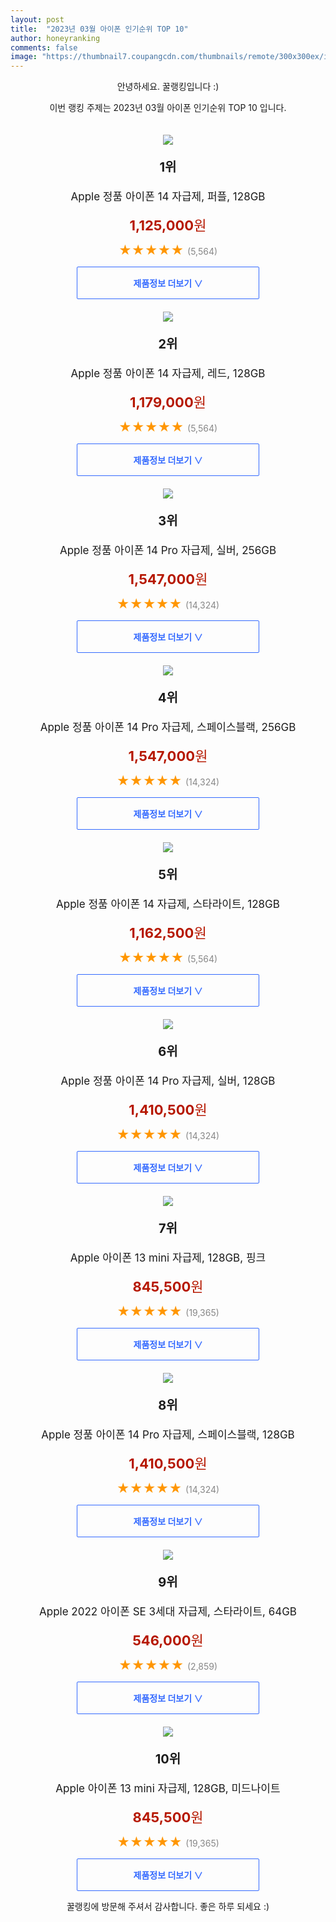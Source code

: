 ```yaml
---
layout: post
title:  "2023년 03월 아이폰 인기순위 TOP 10"
author: honeyranking
comments: false
image: "https://thumbnail7.coupangcdn.com/thumbnails/remote/300x300ex/image/retail/images/2022/09/21/15/6/d39d5f95-018e-421e-b951-00028fe9eefe.jpg"
---
```

<p style="text-align: center;">안녕하세요. 꿀랭킹입니다 :)</p>
<p style="text-align: center;">이번 랭킹 주제는 2023년 03월 아이폰 인기순위 TOP 10 입니다.</p><center><img src="https://thumbnail7.coupangcdn.com/thumbnails/remote/300x300ex/image/retail/images/2022/09/21/15/6/d39d5f95-018e-421e-b951-00028fe9eefe.jpg" style="margin-top:20px" /></center><p style="text-align: center; font-size: 20px"><b>1위</b></p><p style="text-align: center; font-size: 17px">Apple 정품 아이폰 14 자급제, 퍼플, 128GB</p><p style="text-align: center;"><span style="color: #b61800; font-size: 22px;"><b>1,125,000</b>원</span></p><p style="text-align: center;"><span style="color: #ff9600; font-size: 20px;">★★★★★ </span><span style="color: #878787;">(5,564)</span></p><center><a href="https://link.coupang.com/a/SrWkq"><div style="font-size: 14px; display: inline-block; padding: 15px 90px; color: #346aff; border-radius: 2px; border: 1px solid #346aff; cursor: pointer;"><b>제품정보 더보기 &or;</b></div></a></center><center><img src="https://thumbnail7.coupangcdn.com/thumbnails/remote/300x300ex/image/retail/images/2022/09/21/15/6/cdd1af9f-02f5-4124-be8a-bed9a127424e.jpg" style="margin-top:20px" /></center><p style="text-align: center; font-size: 20px"><b>2위</b></p><p style="text-align: center; font-size: 17px">Apple 정품 아이폰 14 자급제, 레드, 128GB</p><p style="text-align: center;"><span style="color: #b61800; font-size: 22px;"><b>1,179,000</b>원</span></p><p style="text-align: center;"><span style="color: #ff9600; font-size: 20px;">★★★★★ </span><span style="color: #878787;">(5,564)</span></p><center><a href="https://link.coupang.com/a/SrWkr"><div style="font-size: 14px; display: inline-block; padding: 15px 90px; color: #346aff; border-radius: 2px; border: 1px solid #346aff; cursor: pointer;"><b>제품정보 더보기 &or;</b></div></a></center><center><img src="https://thumbnail7.coupangcdn.com/thumbnails/remote/300x300ex/image/retail/images/2022/09/21/15/6/096a83a5-ea32-49a8-970c-cd7b1d5bc84f.jpg" style="margin-top:20px" /></center><p style="text-align: center; font-size: 20px"><b>3위</b></p><p style="text-align: center; font-size: 17px">Apple 정품 아이폰 14 Pro 자급제, 실버, 256GB</p><p style="text-align: center;"><span style="color: #b61800; font-size: 22px;"><b>1,547,000</b>원</span></p><p style="text-align: center;"><span style="color: #ff9600; font-size: 20px;">★★★★★ </span><span style="color: #878787;">(14,324)</span></p><center><a href="https://link.coupang.com/a/SrWks"><div style="font-size: 14px; display: inline-block; padding: 15px 90px; color: #346aff; border-radius: 2px; border: 1px solid #346aff; cursor: pointer;"><b>제품정보 더보기 &or;</b></div></a></center><center><img src="https://thumbnail8.coupangcdn.com/thumbnails/remote/300x300ex/image/retail/images/2022/09/21/15/4/b5e60a58-8e7a-4f77-a4a7-47c119f828d4.jpg" style="margin-top:20px" /></center><p style="text-align: center; font-size: 20px"><b>4위</b></p><p style="text-align: center; font-size: 17px">Apple 정품 아이폰 14 Pro 자급제, 스페이스블랙, 256GB</p><p style="text-align: center;"><span style="color: #b61800; font-size: 22px;"><b>1,547,000</b>원</span></p><p style="text-align: center;"><span style="color: #ff9600; font-size: 20px;">★★★★★ </span><span style="color: #878787;">(14,324)</span></p><center><a href="https://link.coupang.com/a/SrWku"><div style="font-size: 14px; display: inline-block; padding: 15px 90px; color: #346aff; border-radius: 2px; border: 1px solid #346aff; cursor: pointer;"><b>제품정보 더보기 &or;</b></div></a></center><center><img src="https://thumbnail9.coupangcdn.com/thumbnails/remote/300x300ex/image/retail/images/2022/09/21/15/9/dbc3fc60-268d-4df2-b385-3a36d5960b52.jpg" style="margin-top:20px" /></center><p style="text-align: center; font-size: 20px"><b>5위</b></p><p style="text-align: center; font-size: 17px">Apple 정품 아이폰 14 자급제, 스타라이트, 128GB</p><p style="text-align: center;"><span style="color: #b61800; font-size: 22px;"><b>1,162,500</b>원</span></p><p style="text-align: center;"><span style="color: #ff9600; font-size: 20px;">★★★★★ </span><span style="color: #878787;">(5,564)</span></p><center><a href="https://link.coupang.com/a/SrWkv"><div style="font-size: 14px; display: inline-block; padding: 15px 90px; color: #346aff; border-radius: 2px; border: 1px solid #346aff; cursor: pointer;"><b>제품정보 더보기 &or;</b></div></a></center><center><img src="https://thumbnail7.coupangcdn.com/thumbnails/remote/300x300ex/image/retail/images/2022/09/21/15/6/096a83a5-ea32-49a8-970c-cd7b1d5bc84f.jpg" style="margin-top:20px" /></center><p style="text-align: center; font-size: 20px"><b>6위</b></p><p style="text-align: center; font-size: 17px">Apple 정품 아이폰 14 Pro 자급제, 실버, 128GB</p><p style="text-align: center;"><span style="color: #b61800; font-size: 22px;"><b>1,410,500</b>원</span></p><p style="text-align: center;"><span style="color: #ff9600; font-size: 20px;">★★★★★ </span><span style="color: #878787;">(14,324)</span></p><center><a href="https://link.coupang.com/a/SrWkx"><div style="font-size: 14px; display: inline-block; padding: 15px 90px; color: #346aff; border-radius: 2px; border: 1px solid #346aff; cursor: pointer;"><b>제품정보 더보기 &or;</b></div></a></center><center><img src="https://thumbnail7.coupangcdn.com/thumbnails/remote/300x300ex/image/retail/images/4004342033397373-1f5b0001-2536-45b3-a11b-0d43eb06d296.jpg" style="margin-top:20px" /></center><p style="text-align: center; font-size: 20px"><b>7위</b></p><p style="text-align: center; font-size: 17px">Apple 아이폰 13 mini 자급제, 128GB, 핑크</p><p style="text-align: center;"><span style="color: #b61800; font-size: 22px;"><b>845,500</b>원</span></p><p style="text-align: center;"><span style="color: #ff9600; font-size: 20px;">★★★★★ </span><span style="color: #878787;">(19,365)</span></p><center><a href="https://link.coupang.com/a/SrWky"><div style="font-size: 14px; display: inline-block; padding: 15px 90px; color: #346aff; border-radius: 2px; border: 1px solid #346aff; cursor: pointer;"><b>제품정보 더보기 &or;</b></div></a></center><center><img src="https://thumbnail8.coupangcdn.com/thumbnails/remote/300x300ex/image/retail/images/2022/09/21/15/4/b5e60a58-8e7a-4f77-a4a7-47c119f828d4.jpg" style="margin-top:20px" /></center><p style="text-align: center; font-size: 20px"><b>8위</b></p><p style="text-align: center; font-size: 17px">Apple 정품 아이폰 14 Pro 자급제, 스페이스블랙, 128GB</p><p style="text-align: center;"><span style="color: #b61800; font-size: 22px;"><b>1,410,500</b>원</span></p><p style="text-align: center;"><span style="color: #ff9600; font-size: 20px;">★★★★★ </span><span style="color: #878787;">(14,324)</span></p><center><a href="https://link.coupang.com/a/SrWkz"><div style="font-size: 14px; display: inline-block; padding: 15px 90px; color: #346aff; border-radius: 2px; border: 1px solid #346aff; cursor: pointer;"><b>제품정보 더보기 &or;</b></div></a></center><center><img src="https://thumbnail8.coupangcdn.com/thumbnails/remote/300x300ex/image/retail/images/38447135536735-d62c6391-3a24-458b-8959-c31101747a85.jpg" style="margin-top:20px" /></center><p style="text-align: center; font-size: 20px"><b>9위</b></p><p style="text-align: center; font-size: 17px">Apple 2022 아이폰 SE 3세대 자급제, 스타라이트, 64GB</p><p style="text-align: center;"><span style="color: #b61800; font-size: 22px;"><b>546,000</b>원</span></p><p style="text-align: center;"><span style="color: #ff9600; font-size: 20px;">★★★★★ </span><span style="color: #878787;">(2,859)</span></p><center><a href="https://link.coupang.com/a/SrWkA"><div style="font-size: 14px; display: inline-block; padding: 15px 90px; color: #346aff; border-radius: 2px; border: 1px solid #346aff; cursor: pointer;"><b>제품정보 더보기 &or;</b></div></a></center><center><img src="https://thumbnail10.coupangcdn.com/thumbnails/remote/300x300ex/image/retail/images/2033058241318549-3fb6d002-7ce9-4075-a28d-7d09a1e93795.jpg" style="margin-top:20px" /></center><p style="text-align: center; font-size: 20px"><b>10위</b></p><p style="text-align: center; font-size: 17px">Apple 아이폰 13 mini 자급제, 128GB, 미드나이트</p><p style="text-align: center;"><span style="color: #b61800; font-size: 22px;"><b>845,500</b>원</span></p><p style="text-align: center;"><span style="color: #ff9600; font-size: 20px;">★★★★★ </span><span style="color: #878787;">(19,365)</span></p><center><a href="https://link.coupang.com/a/SrWkB"><div style="font-size: 14px; display: inline-block; padding: 15px 90px; color: #346aff; border-radius: 2px; border: 1px solid #346aff; cursor: pointer;"><b>제품정보 더보기 &or;</b></div></a></center><p style="text-align: center;">꿀랭킹에 방문해 주셔서 감사합니다. 좋은 하루 되세요 :)</p>